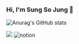 ### Hi, I'm Sung So Jung 👋

![Anurag's GitHub stats](https://github-readme-stats.vercel.app/api?username=S-Sojung&show_icons=true&theme=material-palenight)

<a href="https://github.com/S-Sojung" target="_blank"><img src="https://img.shields.io/badge/000000?style=for-the-badge&logo=notion&logoColor=9370DB"/></a>
![notion](https://github.com/S-Sojung/S-Sojung/assets/80329856/94eb70ea-e1bc-4b20-8892-1563ea30b99c)

<!--
**S-Sojung/S-Sojung** is a ✨ _special_ ✨ repository because its `README.md` (this file) appears on your GitHub profile.

Here are some ideas to get you started:

- 🔭 I’m currently working on ...
- 🌱 I’m currently learning ...
- 👯 I’m looking to collaborate on ...
- 🤔 I’m looking for help with ...
- 💬 Ask me about ...
- 📫 How to reach me: ...
- 😄 Pronouns: ...
- ⚡ Fun fact: ...
-->
